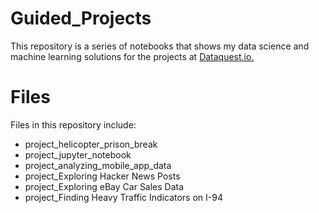 # Guided_Projects
  This repository is a series of notebooks that shows my data science and machine learning solutions for the projects at [Dataquest.io.](https://www.dataquest.io/)
# Files
Files in this repository include:
* project_helicopter_prison_break
* project_jupyter_notebook
* project_analyzing_mobile_app_data
* project_Exploring Hacker News Posts
* project_Exploring eBay Car Sales Data
* project_Finding Heavy Traffic Indicators on I-94
